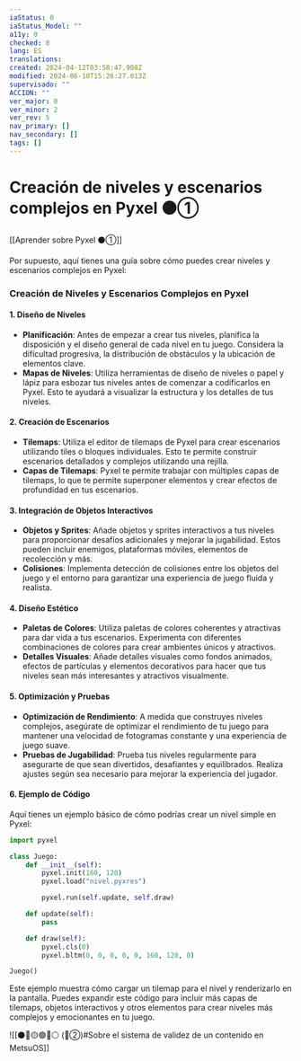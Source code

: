 ```yaml
---
iaStatus: 0
iaStatus_Model: ""
a11y: 0
checked: 0
lang: ES
translations: 
created: 2024-04-12T03:58:47.908Z
modified: 2024-06-10T15:26:27.013Z
supervisado: ""
ACCION: ""
ver_major: 0
ver_minor: 2
ver_rev: 5
nav_primary: []
nav_secondary: []
tags: []
---
```

# Creación de niveles y escenarios complejos en Pyxel ⚫①

[[Aprender sobre Pyxel  ⚫①]]

Por supuesto, aquí tienes una guía sobre cómo puedes crear niveles y escenarios complejos en Pyxel:

### Creación de Niveles y Escenarios Complejos en Pyxel

#### 1. Diseño de Niveles
- **Planificación**: Antes de empezar a crear tus niveles, planifica la disposición y el diseño general de cada nivel en tu juego. Considera la dificultad progresiva, la distribución de obstáculos y la ubicación de elementos clave.
- **Mapas de Niveles**: Utiliza herramientas de diseño de niveles o papel y lápiz para esbozar tus niveles antes de comenzar a codificarlos en Pyxel. Esto te ayudará a visualizar la estructura y los detalles de tus niveles.

#### 2. Creación de Escenarios
- **Tilemaps**: Utiliza el editor de tilemaps de Pyxel para crear escenarios utilizando tiles o bloques individuales. Esto te permite construir escenarios detallados y complejos utilizando una rejilla.
- **Capas de Tilemaps**: Pyxel te permite trabajar con múltiples capas de tilemaps, lo que te permite superponer elementos y crear efectos de profundidad en tus escenarios.

#### 3. Integración de Objetos Interactivos
- **Objetos y Sprites**: Añade objetos y sprites interactivos a tus niveles para proporcionar desafíos adicionales y mejorar la jugabilidad. Estos pueden incluir enemigos, plataformas móviles, elementos de recolección y más.
- **Colisiones**: Implementa detección de colisiones entre los objetos del juego y el entorno para garantizar una experiencia de juego fluida y realista.

#### 4. Diseño Estético
- **Paletas de Colores**: Utiliza paletas de colores coherentes y atractivas para dar vida a tus escenarios. Experimenta con diferentes combinaciones de colores para crear ambientes únicos y atractivos.
- **Detalles Visuales**: Añade detalles visuales como fondos animados, efectos de partículas y elementos decorativos para hacer que tus niveles sean más interesantes y atractivos visualmente.

#### 5. Optimización y Pruebas
- **Optimización de Rendimiento**: A medida que construyes niveles complejos, asegúrate de optimizar el rendimiento de tu juego para mantener una velocidad de fotogramas constante y una experiencia de juego suave.
- **Pruebas de Jugabilidad**: Prueba tus niveles regularmente para asegurarte de que sean divertidos, desafiantes y equilibrados. Realiza ajustes según sea necesario para mejorar la experiencia del jugador.

#### 6. Ejemplo de Código

Aquí tienes un ejemplo básico de cómo podrías crear un nivel simple en Pyxel:

```python
import pyxel

class Juego:
    def __init__(self):
        pyxel.init(160, 120)
        pyxel.load("nivel.pyxres")

        pyxel.run(self.update, self.draw)

    def update(self):
        pass

    def draw(self):
        pyxel.cls(0)
        pyxel.bltm(0, 0, 0, 0, 0, 160, 120, 0)

Juego()
```

Este ejemplo muestra cómo cargar un tilemap para el nivel y renderizarlo en la pantalla. Puedes expandir este código para incluir más capas de tilemaps, objetos interactivos y otros elementos para crear niveles más complejos y emocionantes en tu juego.

![[⚫🔴🟡🟢🔵⚪ (🔴②)#Sobre el sistema de validez de un contenido en MetsuOS]]